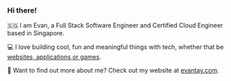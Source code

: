 ### Hi there!

:singapore: I am Evan, a Full Stack Software Engineer and Certified Cloud Engineer based in Singapore.

:computer: I love building cool, fun and meaningful things with tech, whether that be [websites, applications or games](https://evantay.com/projects/).

🤔 Want to find out more about me? Check out my website at [evantay.com](https://evantay.com/).
